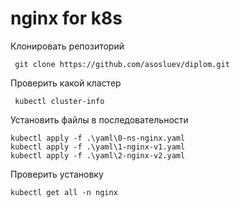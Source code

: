 # nginx for k8s

Клонировать репозиторий

```
 git clone https://github.com/asosluev/diplom.git
```


Проверить какой кластер

```
 kubectl cluster-info
```

Установить файлы в последовательности

```
kubectl apply -f .\yaml\0-ns-nginx.yaml
kubectl apply -f .\yaml\1-nginx-v1.yaml
kubectl apply -f .\yaml\2-nginx-v2.yaml
```

Проверить установку

```
kubectl get all -n nginx
```

